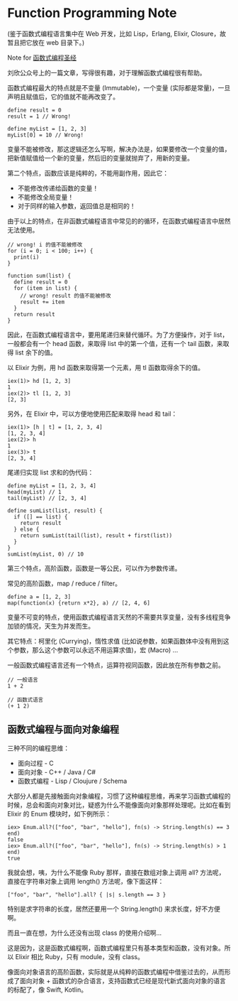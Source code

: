 # Function Programming Note

(鉴于函数式编程语言集中在 Web 开发，比如 Lisp，Erlang, Elixir, Closure，故暂且把它放在 web 目录下。)

Note for [函数式编程圣经](https://mp.weixin.qq.com/s/0gErQ3tjDLZuD1bYOhi0mQ)

刘欣公众号上的一篇文章，写得很有趣，对于理解函数式编程很有帮助。

函数式编程最大的特点就是不变量 (Immutable)，一个变量 (实际都是常量)，一旦声明且赋值后，它的值就不能再改变了。

    define result = 0
    result = 1 // Wrong!

    define myList = [1, 2, 3]
    myList[0] = 10 // Wrong!

变量不能被修改，那这逻辑还怎么写啊，解决办法是，如果要修改一个变量的值，把新值赋值给一个新的变量，然后旧的变量就抛弃了，用新的变量。

第二个特点，函数应该是纯粹的，不能用副作用，因此它：

- 不能修改传递给函数的变量！
- 不能修改全局变量！
- 对于同样的输入参数，返回值总是相同的！

由于以上的特点，在非函数式编程语言中常见的的循环，在函数式编程语言中居然无法使用。

    // wrong! i 的值不能被修改
    for (i = 0; i < 100; i++) {
      print(i)
    }

    function sum(list) {
      define result = 0
      for (item in list) {
        // wrong! result 的值不能被修改
        result += item
      }
      return result
    }

因此，在函数式编程语言中，要用尾递归来替代循环。为了方便操作，对于 list，一般都会有一个 head 函数，来取得 list 中的第一个值，还有一个 tail 函数，来取得 list 余下的值。

以 Elixir 为例，用 hd 函数来取得第一个元素，用 tl 函数取得余下的值。

    iex(1)> hd [1, 2, 3]
    1
    iex(2)> tl [1, 2, 3]
    [2, 3]

另外，在 Elixir 中，可以方便地使用匹配来取得 head 和 tail：

    iex(1)> [h | t] = [1, 2, 3, 4]
    [1, 2, 3, 4]
    iex(2)> h
    1
    iex(3)> t
    [2, 3, 4]

尾递归实现 list 求和的伪代码：

    define myList = [1, 2, 3, 4]
    head(myList) // 1
    tail(myList) // [2, 3, 4]

    define sumList(list, result) {
      if ([] == list) {
        return result
      } else {
        return sumList(tail(list), result + first(list))
      }
    }
    sumList(myList, 0) // 10

第三个特点，高阶函数，函数是一等公民，可以作为参数传递。

常见的高阶函数，map / reduce / filter。

    define a = [1, 2, 3]
    map(function(x) {return x*2}, a) // [2, 4, 6]

变量不可变的特点，使用函数式编程语言天然的不需要共享变量，没有多线程竞争加锁的情况，天生为并发而生。

其它特点：柯里化 (Currying)，惰性求值 (比如说参数，如果函数体中没有用到这个参数，那么这个参数可以永远不用运算求值)，宏 (Macro) ...

一般函数式编程语言还有一个特点，运算符视同函数，因此放在所有参数之前。

    // 一般语言
    1 + 2

    // 函数式语言
    (+ 1 2)

## 函数式编程与面向对象编程

三种不同的编程思维：

- 面向过程 - C
- 面向对象 - C++ / Java / C#
- 函数式编程 - Lisp / Cloujure / Schema

大部分人都是先接触面向对象编程，习惯了这种编程思维，再来学习函数式编程的时候，总会和面向对象对比，疑惑为什么不能像面向对象那样处理呢。比如在看到 Elixir 的 Enum 模块时，如下例所示：

    iex> Enum.all?(["foo", "bar", "hello"], fn(s) -> String.length(s) == 3 end)
    false
    iex> Enum.all?(["foo", "bar", "hello"], fn(s) -> String.length(s) > 1 end)
    true

我就会想，咦，为什么不能像 Ruby 那样，直接在数组对象上调用 all? 方法呢，直接在字符串对象上调用 length() 方法呢，像下面这样：

    ["foo", "bar", "hello"].all? { |s| s.length == 3 }

特别是求字符串的长度，居然还要用一个 String.length() 来求长度，好不方便啊。

而且一直在想，为什么还没有出现 class 的使用介绍啊...

这是因为，这是函数式编程啊，函数式编程里只有基本类型和函数，没有对象。所以 Elixir 相比 Ruby，只有 module，没有 class。

像面向对象语言的高阶函数，实际就是从纯粹的函数式编程中借鉴过去的，从而形成了面向对象 + 函数式的杂合语言，支持函数式已经是现代新式面向对象的语言的标配了，像 Swift, Kotlin。
